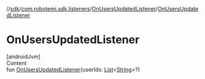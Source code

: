 //[sdk](../../../index.md)/[com.robotemi.sdk.listeners](../index.md)/[OnUsersUpdatedListener](index.md)/[OnUsersUpdatedListener](-on-users-updated-listener.md)



# OnUsersUpdatedListener  
[androidJvm]  
Content  
fun [OnUsersUpdatedListener](-on-users-updated-listener.md)(userIds: [List](https://kotlinlang.org/api/latest/jvm/stdlib/kotlin.collections/-list/index.html)<[String](https://kotlinlang.org/api/latest/jvm/stdlib/kotlin/-string/index.html)>?)  




